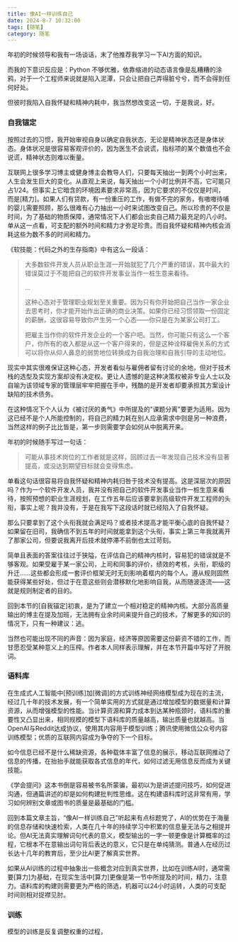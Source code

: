 ```yaml
---
title: 像AI一样训练自己
date: 2024-8-7 10:32:00
tags: [随笔]
category: 随笔
---
```


年初的时候领导和我有一场谈话，末了他推荐我学习一下AI方面的知识。

而我的下意识反应是：Python 不够优雅，依靠缩进的动态语言像是乱糟糟的涂鸦，对于一个工程师来说就是陷入泥潭，只会让把自己弄得脏兮兮，而不会得到任何好处。

但彼时我陷入自我怀疑和精神内耗中，我当然想改变这一切，于是我说，好。



### 自我锚定

按照过去的习惯，我开始审视自身以确定自我状态，无论是精神状态还是身体状态。身体状况是很容易客观评价的，因为医生不会说谎，指标项的某个数值也不会说谎，精神状态则难以衡量。

互联网上很多学习博主或健身博主会教导人们，只要每天抽出一到两个小时出来，人生会发生巨大的变化。从直观上来说，每天抽出一个小时比例并不高，它可能只占1/24。但事实上它暗含的环境因素要求非常高，因为它要求的不仅仅是时间，而是[精力]。如果人们有贷款，有一份重压的工作，有做不完的家务，有嗷嗷待哺的婴儿需要照顾，那么很难有心力抽出一小时来试图改变自己。所以珍贵的不仅是时间，为了基础的物质保障，通常情况下人们都会出卖自己精力最充足的八小时。单从这一点看，可支配的额外时间和精力才弥足珍贵。而自我怀疑和精神内核会消耗这些为数不多的时间和精力。

《软技能：代码之外的生存指南》中有这么一段话：

> 大多数软件开发人员从职业生涯一开始就犯了几个严重的错误，其中最大的错误莫过于不能把自己的软件开发事业当作一桩生意来看待。
>
> ...
>
> 这种心态对于管理职业规划至关重要。因为只有你开始把自己当作一家企业去思考时，你才能开始作出正确的商业决策。如果你已经习惯领取一份固定的薪酬，这很容易导致你产生另一个心态——你只是在为某家公司打工。
>
> 把雇主当作你的软件开发企业的一个客户吧。当然，你可能只有这么一个客户，你所有的收入都是从这一个客户得来的，但是这种诠释雇佣关系的方式可以将你从仰人鼻息的弱势地位转换成为自我治理和自我引导的主动地位。

现实中其实很难保证这种心态，开发者看似与雇佣者留有讨论的余地，但对于技术栈的选型及实现方案却没有决定权。更让人遗憾的是这种决策权被非专业人士以及自喻为该领域专家的管理层牢牢把握在手中，残酷的是开发者却要承担其方案设计缺陷的技术债务。

在这种情况下个人认为《被讨厌的勇气》中所提及的"课题分离"要更为适用。因为这已经不是个人所能控制的，将自己的精力耗在别人应承需求中则是另一种浪费，当然这样的例子比比皆是，第一步则需要学会如何从中脱离开来。

年初的时候随手写过一句话：

> 可能从事技术岗位的工作者就是这样，回顾过去一年发现自己技术没有显著提高，或没达到期望目标就会变得焦虑。

单看这句话很容易将自我怀疑和精神内耗归咎于技术没有提高。这是深层次的原因吗？作为一个软件开发人员，我并没有把自己的软件开发事业当作一桩生意来看待，按照预想的职业生涯规划，在工作五年后应该要拿到高级软件开发工程师的头衔，事实上呢？我并没有，于是在我写下这段话时就已经陷入了自我怀疑。

那么只要拿到了这个头衔我就会满足吗？或者技术提高才能平衡心底的自我怀疑？如果留在旧司，我确信不到五年的时间就能拿到这个头衔，事实上第三年我就离开了那家公司，但要说我离开后技术就停滞不前倒也太过苛刻。

简单且表面的答案往往过于狭隘，在评估自己的精神内核时，容易犯的错误就是不够客观。如果受雇于某一家公司，上司和同事的评价，绩效的考核，头衔，职级的升迁……这些都会形成一套评价框架无时无刻影响着框内的每个人。遵从规则固然能获得某些好处，但过于在意这些则会潜移默化地影响自我，从而随波逐流——这就是规则制定者的目的。

回到本节的[自我锚定]初衷，是为了建立一个相对稳定的精神内核。大部分高质量输出的博主在提及加班，无法拥有业余时间来提升自己的技术，了解更多的知识的情况下，只有一种建议：逃。

当然也可能出现不同的声音：因为家庭，经济等原因需要这份薪资不错的工作，而甘愿忍受某种意义上的压榨。作者本人同样表示理解，并在本节开篇中写好了开脱词。



### 语料库

在生成式人工智能中[预训练]加[微调]的方式训练神经网络模型成为现在的主流，经过几十年的技术发展，有一个简单实用的方式就是通过增加模型的数据量和计算资源，从而增强模型的性能。当计算资源和算力成本到达某种瓶颈时，语料库的重要性又凸显出来，相同规模的模型下语料库的质量越高，输出质量也就越高。当OpenAI与Reddit达成协议，使用其内容用于模型训练；腾讯使用微信公众号内容训练模型；优质的互联网内容成为争夺的下一个目标。

如今信息已经不是什么稀缺资源，各种载体丰富了信息的展示，移动互联网推动了信息的传播，在抬抬手就能获取各式信息的年代，如何过滤无用信息反而成为关键技能。

《学会提问》这本书倒是容易被书名所蒙骗，最初以为是讲述提问技巧，如何促进沟通，但通篇讲述的却是如何构建批判性思维。这在构建语料库时这非常有用，学习如何辨别文章或图书的质量是最基础的门槛。

回到本篇文章主旨，“像AI一样训练自己”听起来有点标题党了，AI的优势在于海量的信息存储和快速检索，人类在几十年的持续学习中积累的信息量无法与之相提并论。但AI无法真实理解词句代表的意义，模型输出的一字一顿更像是计算概率的过程，它根本不在意输出词句背后表达的意义，它只是在单纯猜测。普通人在经历过长达十几年的教育后，至少比AI更了解真实世界。

如果从AI训练的过程中抽象出一些概念对应到真实世界，比如在训练AI时，通常需要[算力]为基础，在现实生活中[算力]更像是第一节中所提及的时间，精力，注意力。语料库的构建则需要更为严格的筛选，机器可以24小时运转，人类的可支配时间则相对捉襟见肘。



### 训练

模型的训练是反复调整权重的过程，





